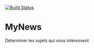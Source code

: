 [![Build Status](https://travis-ci.org/willf80/MyNews.svg?branch=master)](https://travis-ci.org/willf80/MyNews)

# MyNews
Déterminer les sujets qui vous intéressent
